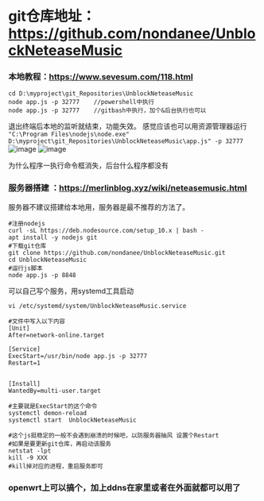 # git仓库地址：https://github.com/nondanee/UnblockNeteaseMusic

### 本地教程：https://www.sevesum.com/118.html
```
cd D:\myproject\git_Repositories\UnblockNeteaseMusic
node app.js -p 32777 	//powershell中执行
node app.js -p 32777	//gitbash中执行，加个&后台执行也可以
```
退出终端后本地的监听就结束，功能失效。
感觉应该也可以用资源管理器运行
``` "C:\Program Files\nodejs\node.exe" D:\myproject\git_Repositories\UnblockNeteaseMusic\app.js" -p 32777 ```
![image](https://user-images.githubusercontent.com/18462281/113167190-0f92b080-9276-11eb-8dc2-90a89d8eb785.png)
![image](https://user-images.githubusercontent.com/18462281/113167244-1caf9f80-9276-11eb-8f2a-1f93c806ec7d.png)

为什么程序一执行命令框消失，后台什么程序都没有


### 服务器搭建 ：https://merlinblog.xyz/wiki/neteasemusic.html
服务器不建议搭建给本地用，服务器是最不推荐的方法了。
```
#注册nodejs
curl -sL https://deb.nodesource.com/setup_10.x | bash -
apt install -y nodejs git 
#下载git仓库
git clone https://github.com/nondanee/UnblockNeteaseMusic.git
cd UnblockNeteaseMusic
#运行js脚本
node app.js -p 8848
```
可以自己写个服务，用systemd工具启动
```
vi /etc/systemd/system/UnblockNeteaseMusic.service

#文件中写入以下内容
[Unit]
After=network-online.target

[Service]
ExecStart=/usr/bin/node app.js -p 32777
Restart=1


[Install]
WantedBy=multi-user.target

#主要就是ExecStart的这个命令
systemctl demon-reload
systemctl start  UnblockNeteaseMusic

#这个js挺稳定的一般不会遇到崩溃的时候吧，以防服务器抽风 设置个Restart
#如果是要更新git仓库，再启动该服务
netstat -lpt
kill -9 XXX
#kill掉对应的进程，重启服务即可

```

### openwrt上可以搞个，加上ddns在家里或者在外面就都可以用了
